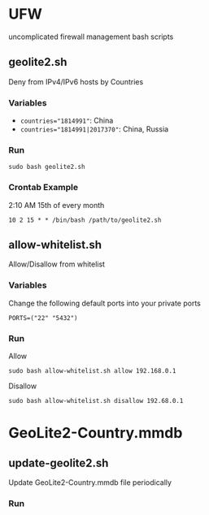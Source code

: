 
# UFW
uncomplicated firewall management bash scripts

## geolite2.sh
Deny from IPv4/IPv6 hosts by Countries

### Variables
* `countries="1814991"`: China
* `countries="1814991|2017370"`: China, Russia

### Run
```
sudo bash geolite2.sh
```

### Crontab Example
2:10 AM 15th of every month 

```
10 2 15 * * /bin/bash /path/to/geolite2.sh
```

## allow-whitelist.sh
Allow/Disallow from whitelist

### Variables
Change the following default ports into your private ports
```
PORTS=("22" "5432")
```

### Run
Allow
```
sudo bash allow-whitelist.sh allow 192.168.0.1
```

Disallow
```
sudo bash allow-whitelist.sh disallow 192.68.0.1
```

# GeoLite2-Country.mmdb
## update-geolite2.sh
Update GeoLite2-Country.mmdb file periodically

### Run
